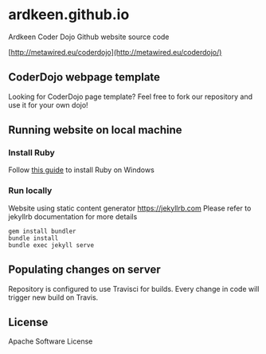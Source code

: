 # ardkeen.github.io

Ardkeen Coder Dojo Github website source code

[http://metawired.eu/coderdojo](http://metawired.eu/coderdojo/)

## CoderDojo webpage template

Looking for CoderDojo page template?
Feel free to fork our repository and use it for your own dojo!

## Running website on local machine

### Install Ruby

Follow [this guide](http://jekyll-windows.juthilo.com/1-ruby-and-devkit/) to install Ruby on Windows

### Run locally

Website using static content generator https://jekyllrb.com
Please refer to jekyllrb documentation for more details

    gem install bundler
    bundle install
    bundle exec jekyll serve

## Populating changes on server

Repository is configured to use Travisci for builds.
Every change in code will trigger new build on Travis.

## License

Apache Software License